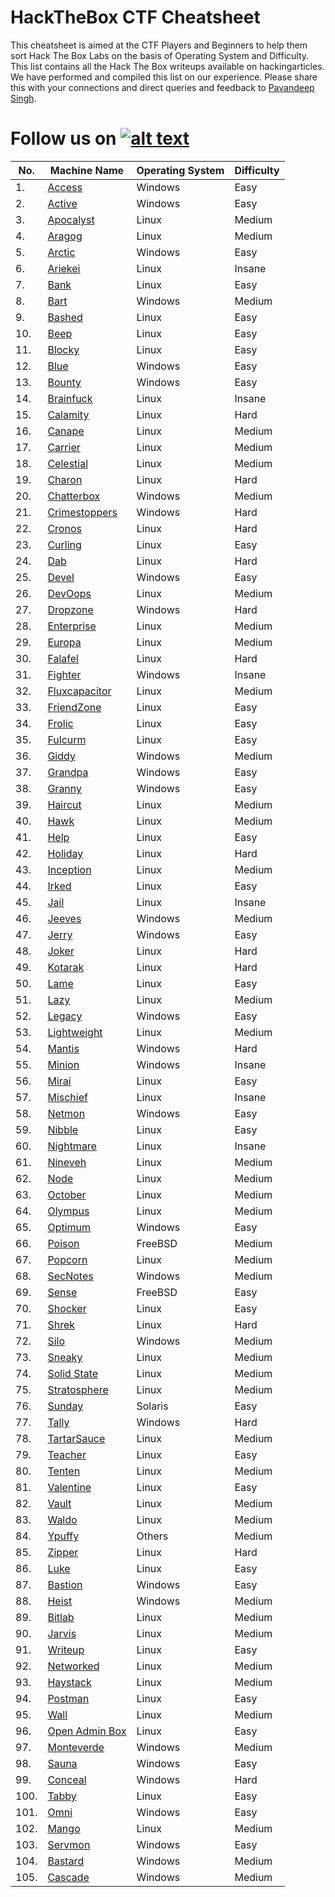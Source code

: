 # HackTheBox CTF Cheatsheet

This cheatsheet is aimed at the CTF Players and Beginners to help them sort Hack The Box Labs on the basis of Operating System and Difficulty. This list contains all the Hack The Box writeups available on hackingarticles. We have performed and compiled this list on our experience. Please share this with your connections and direct queries and feedback to [Pavandeep Singh](https://twitter.com/pavan2318).

[1.1]: http://i.imgur.com/tXSoThF.png
[1]: http://www.twitter.com/hackinarticles
# Follow us on [![alt text][1.1]][1]

| No. | Machine Name | Operating System | Difficulty |
|-----|--------------|------------------|------------------|
| 1.	| [Access](https://www.hackingarticles.in/hack-the-box-access-walkthrough/)|Windows|Easy|
| 2.	| [Active](https://www.hackingarticles.in/hack-the-box-active-walkthrough/)|Windows|Easy|
| 3.	| [Apocalyst](https://www.hackingarticles.in/hack-the-box-challenge-apocalyst-walkthrough/)|Linux|Medium|
| 4.	| [Aragog](https://www.hackingarticles.in/hack-the-box-aragog-walkthrough/)|Linux|Medium|
| 5.	| [Arctic](https://www.hackingarticles.in/hack-the-box-challenge-arctic-walkthrough/)|Windows|Easy|
| 6.	| [Ariekei](https://www.hackingarticles.in/hack-the-box-challenge-ariekei-walkthrough/)|Linux|Insane|
| 7.	| [Bank](https://www.hackingarticles.in/hack-the-box-challenge-bank-walkthrough/)|Linux|Easy|
| 8.	| [Bart](https://www.hackingarticles.in/hack-the-box-bart-walkthrough/)|Windows|Medium|
| 9.	| [Bashed](https://www.hackingarticles.in/hack-the-box-challenge-bashed-walkthrough/)|Linux|Easy|
| 10.	| [Beep](https://www.hackingarticles.in/hack-the-box-challenge-beep-walkthrough/)|Linux|Easy|
| 11.	| [Blocky](https://www.hackingarticles.in/hack-the-box-challenge-blocky-walkthrough/)|Linux|Easy|
| 12.	| [Blue](https://www.hackingarticles.in/hack-the-box-challenge-blue-walkthrough/)|Windows|Easy|
| 13.	| [Bounty](https://www.hackingarticles.in/hack-the-box-bounty-walkthrough/)|Windows|Easy|
| 14.	| [Brainfuck](https://www.hackingarticles.in/hack-the-box-challenge-brainfuck-walkthrough/)|Linux|Insane|
| 15.	| [Calamity](https://www.hackingarticles.in/hack-the-box-challenge-calamity-walkthrough/)|Linux|Hard|
| 16.	| [Canape](https://www.hackingarticles.in/hack-the-box-challenge-canape-walkthrough/)|Linux|Medium|
| 17.	| [Carrier](https://www.hackingarticles.in/hack-the-box-carrier-walkthrough/)|Linux|Medium|
| 18.	| [Celestial](https://www.hackingarticles.in/hack-the-box-celestial-walkthrough/)|Linux|Medium|
| 19.	| [Charon](https://www.hackingarticles.in/hack-the-box-challenge-charon-walkthrough/)|Linux|Hard|
| 20.	| [Chatterbox](https://www.hackingarticles.in/hack-the-box-challenge-chatterbox-walkthrough/)|Windows|Medium|
| 21.	| [Crimestoppers](https://www.hackingarticles.in/hack-the-box-challenge-crimestoppers-walkthrough/)|Windows|Hard|
| 22.	| [Cronos](https://www.hackingarticles.in/hack-the-box-challenge-cronos-walkthrough/)|Linux|Hard|
| 23.	| [Curling](https://www.hackingarticles.in/hack-the-box-curling-walkthrough/)|Linux|Easy|
| 24.	| [Dab](https://www.hackingarticles.in/hack-the-box-dab-walkthrough/)|Linux|Hard|
| 25.	| [Devel](https://www.hackingarticles.in/hack-the-box-challenge-devel-walkthrough/)|Windows|Easy|
| 26.	| [DevOops](https://www.hackingarticles.in/hack-the-box-devoops-walkthrough/)|Linux|Medium|
| 27.	| [Dropzone](https://www.hackingarticles.in/hack-the-box-dropzone-walkthrough/)|Windows|Hard|
| 28.	| [Enterprise](https://www.hackingarticles.in/hack-the-box-challenge-enterprises-walkthrough/)|Linux|Medium|
| 29.	| [Europa](https://www.hackingarticles.in/hack-the-box-challenge-europa-walkthrough/)|Linux|Medium|
| 30.	| [Falafel](https://www.hackingarticles.in/hack-the-box-challenge-falafel-walkthrough/)|Linux|Hard|
| 31.	| [Fighter](https://www.hackingarticles.in/hack-the-box-fighter-walkthrough/)|Windows|Insane|
| 32.	| [Fluxcapacitor](https://www.hackingarticles.in/hack-the-box-challenge-fluxcapacitor-walkthrough/)|Linux|Medium|
| 33.	| [FriendZone](https://www.hackingarticles.in/hack-the-box-friendzone-walkthrough/)|Linux|Easy|
| 34.	| [Frolic](https://www.hackingarticles.in/hack-the-box-frolic-walkthrough/)|Linux|Easy|
| 35.	| [Fulcurm](https://www.hackingarticles.in/hack-the-box-fulcrum-walkthrough/)|Linux|Easy|
| 36.	| [Giddy](https://www.hackingarticles.in/hack-the-box-giddy-walkthrough/)|Windows|Medium|
| 37.	| [Grandpa](https://www.hackingarticles.in/hack-the-box-challenge-grandpa-walkthrough/)|Windows|Easy|
| 38.	| [Granny](https://www.hackingarticles.in/hack-the-box-challenge-granny-walkthrough/)|Windows|Easy|
| 39.	| [Haircut](https://www.hackingarticles.in/hack-the-box-challenge-haircut-walkthrough/)|Linux|Medium|
| 40.	| [Hawk](https://www.hackingarticles.in/hack-the-box-hawk-walkthrough/)|Linux|Medium|
| 41.	| [Help](https://www.hackingarticles.in/hack-the-box-help-walkthrough/)|Linux|Easy|
| 42.	| [Holiday](https://www.hackingarticles.in/hack-the-box-holiday-walkthrough/)|Linux|Hard|
| 43.	| [Inception](https://www.hackingarticles.in/hack-the-box-challenge-inception-walkthrough/)|Linux|Medium|
| 44.	| [Irked](https://www.hackingarticles.in/hack-the-box-irked-walkthrough/)|Linux|Easy|
| 45.	| [Jail](https://www.hackingarticles.in/hack-the-box-challenge-jail-walkthrough/)|Linux|Insane|
| 46.	| [Jeeves](https://www.hackingarticles.in/hack-the-box-challenge-jeeves-walkthrough/)|Windows|Medium|
| 47.	| [Jerry](https://www.hackingarticles.in/hack-the-box-jerry-walkthrough/)|Windows|Easy|
| 48.	| [Joker](https://www.hackingarticles.in/hack-the-box-challenge-joker-walkthrough/)|Linux|Hard|
| 49.	| [Kotarak](https://www.hackingarticles.in/hack-the-box-challenge-kotarak-walkthrough/)|Linux|Hard|
| 50.	| [Lame](https://www.hackingarticles.in/hack-the-box-challenge-lame-walkthrough/)|Linux|Easy|
| 51. | [Lazy](https://www.hackingarticles.in/hack-the-box-challenge-lazy-walkthrough/)|Linux|Medium|
| 52.	| [Legacy](https://www.hackingarticles.in/hack-the-box-challenge-legacy-walkthrough/)|Windows|Easy|
| 53.	| [Lightweight](https://www.hackingarticles.in/lightweight-hack-the-box-walkthrough/)|Linux|Medium|
| 54.	| [Mantis](https://www.hackingarticles.in/hack-the-box-challenge-mantis-walkthrough/)|Windows|Hard|
| 55.	| [Minion](https://www.hackingarticles.in/hack-the-box-minion-walkthrough/)|Windows|Insane|
| 56.	| [Mirai](https://www.hackingarticles.in/hack-the-box-challenge-mirai-walkthrough/)|Linux|Easy|
| 57.	| [Mischief](https://www.hackingarticles.in/hack-the-box-mischief-walkthrough/)|Linux|Insane|
| 58.	| [Netmon](https://www.hackingarticles.in/hack-the-box-netmon-walkthrough/)|Windows|Easy|
| 59.	| [Nibble](https://www.hackingarticles.in/hack-the-box-challenge-nibble-walkthrough/)|Linux|Easy|
| 60.	| [Nightmare](https://www.hackingarticles.in/hack-nightmare-vm-ctf-challenge/)|Linux|Insane|
| 61.	| [Nineveh](https://www.hackingarticles.in/hack-the-box-nineveh-walkthrough/)|Linux|Medium|
| 62.	| [Node](https://www.hackingarticles.in/hack-the-box-challenge-node-walkthrough/)|Linux|Medium|
| 63.	| [October](https://www.hackingarticles.in/hack-the-box-october-walkthrough/)|Linux|Medium|
| 64.	| [Olympus](https://www.hackingarticles.in/hack-the-box-olympus-walkthrough/)|Linux|Medium|
| 65.	| [Optimum](https://www.hackingarticles.in/hack-the-box-challenge-optimum-walkthrough/)|Windows|Easy|
| 66.	| [Poison](https://www.hackingarticles.in/hack-the-box-poison-walkthrough/)|FreeBSD|Medium|
| 67.	| [Popcorn](https://www.hackingarticles.in/hack-the-box-challenge-popcorn-walkthrough/)|Linux|Medium|
| 68.	| [SecNotes](https://www.hackingarticles.in/hack-the-box-secnotes-walkthrough/)|Windows|Medium|
| 69.	| [Sense](https://www.hackingarticles.in/hack-the-box-challenge-sense-walkthrough/)|FreeBSD|Easy|
| 70.	| [Shocker](https://www.hackingarticles.in/hack-the-box-challenge-shocker-walkthrough/)|Linux|Easy|
| 71.	| [Shrek](https://www.hackingarticles.in/hack-the-box-challenge-shrek-walkthrough/)|Linux|Hard|
| 72.	| [Silo](https://www.hackingarticles.in/hack-the-box-silo-walkthrough/)|Windows|Medium|
| 73.	| [Sneaky](https://www.hackingarticles.in/hack-the-box-challenge-sneaky-walkthrough/)|Linux|Medium|
| 74.	| [Solid State](https://www.hackingarticles.in/hack-the-box-challenge-solid-state-walkthrough/)|Linux|Medium|
| 75.	| [Stratosphere](https://www.hackingarticles.in/hack-the-box-stratospherewalkthrough/)|Linux|Medium|
| 76.	| [Sunday](https://www.hackingarticles.in/hack-the-box-sunday-walkthrough/)|Solaris|Easy|
| 77.	| [Tally](https://www.hackingarticles.in/hack-the-box-challenge-tally-walkthrough/)|Windows|Hard|
| 78.	| [TartarSauce](https://www.hackingarticles.in/hack-the-box-tartarsauce-walkthrough/)|Linux|Medium|
| 79.	| [Teacher](https://www.hackingarticles.in/hack-the-box-teacher-walkthrough/)|Linux|Easy|
| 80.	| [Tenten](https://www.hackingarticles.in/hack-the-box-challenge-tenten-walkthrough/)|Linux|Medium|
| 81.	| [Valentine](https://www.hackingarticles.in/hack-the-box-valentine-walkthrough/)|Linux|Easy|
| 82.	| [Vault](https://www.hackingarticles.in/hack-the-box-vault-walkthrough/)|Linux|Medium|
| 83.	| [Waldo](https://www.hackingarticles.in/hack-the-box-waldo-walkthrough/)|Linux|Medium|
| 84.	| [Ypuffy](https://www.hackingarticles.in/hack-the-box-ypuffy-walkthrough/)|Others|Medium|
| 85.	| [Zipper](https://www.hackingarticles.in/hack-the-box-zipper-walkthrough/)|Linux|Hard|
| 86. | [Luke](https://www.hackingarticles.in/hack-the-box-luke-walkthrough/)|Linux|Easy|
| 87. | [Bastion](https://www.hackingarticles.in/hack-the-box-challenge-bastion-walkthrough/)|Windows|Easy|
| 88. | [Heist](https://www.hackingarticles.in/hack-the-box-heist-walkthrough/)     | Windows | Medium |
| 89. | [Bitlab](https://www.hackingarticles.in/hack-the-box-challenge-bitlab-walkthrough/)    | Linux   | Medium |
| 90. | [Jarvis](https://www.hackingarticles.in/hack-the-box-jarvis-walkthrough/)   | Linux   | Medium |
| 91. | [Writeup](https://www.hackingarticles.in/hack-the-box-writeup-walkthrough/)   | Linux   | Easy   |
| 92. | [Networked](https://www.hackingarticles.in/hack-the-box-networked-walkthrough/) | Linux   | Medium |
| 93. | [Haystack](https://www.hackingarticles.in/hack-the-box-haystack-walkthrough/)  | Linux   | Medium |
| 94. | [Postman](https://www.hackingarticles.in/hack-the-box-postman-walkthrough/)   | Linux   | Easy   |
| 95. | [Wall](https://www.hackingarticles.in/hack-the-box-wall-walkthrough/)| Linux   | Medium |
| 96. | [Open Admin Box](https://www.hackingarticles.in/hack-the-box-open-admin-box-walkthrough/)| Linux   | Easy |
| 97. | [Monteverde](https://www.hackingarticles.in/hack-the-box-monteverde-walkthrough/)| Windows  | Medium |
| 98. | [Sauna](https://www.hackingarticles.in/hackthebox-sauna-walkthrough/)| Windows  | Easy |
| 99. | [Conceal](https://www.hackingarticles.in/conceal-hackthebox-walkthrough/)| Windows  | Hard |
| 100. | [Tabby](https://www.hackingarticles.in/tabby-hackthebox-walkthrough/)| Linux  | Easy |
| 101. | [Omni](https://www.hackingarticles.in/omni-hackthebox-walkthrough/)| Windows  | Easy |
| 102. | [Mango](https://www.hackingarticles.in/mango-hackthebox-walkthrough/)| Linux  | Medium |
| 103. | [Servmon](https://www.hackingarticles.in/servmon-hackthebox-walkthrough/)| Windows  | Easy |
| 104. | [Bastard](https://www.hackingarticles.in/bastard-hackthebox-walkthrough/)| Windows  | Medium |
| 105. | [Cascade](https://www.hackingarticles.in/cascade-hackthebox-walkthrough/)| Windows  | Medium |

